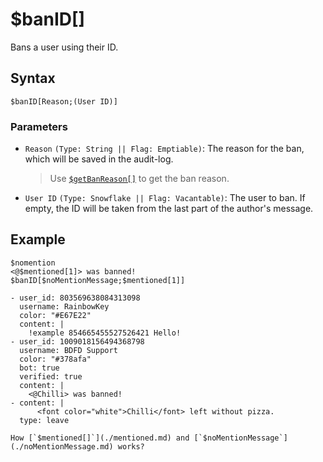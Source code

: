 # $banID[]
Bans a user using their ID.

## Syntax
```
$banID[Reason;(User ID)]
```

### Parameters
- `Reason` `(Type: String || Flag: Emptiable)`: The reason for the ban, which will be saved in the audit-log.
   > Use [`$getBanReason[]`](./getBanReason.md) to get the ban reason.
- `User ID` `(Type: Snowflake || Flag: Vacantable)`: The user to ban. If empty, the ID will be taken from the last part of the author's message.

## Example
```
$nomention
<@$mentioned[1]> was banned!
$banID[$noMentionMessage;$mentioned[1]]
```

``` discord yaml
- user_id: 803569638084313098
  username: RainbowKey
  color: "#E67E22"
  content: |
    !example 854665455527526421 Hello!
- user_id: 1009018156494368798
  username: BDFD Support
  color: "#378afa"
  bot: true
  verified: true
  content: |
    <@Chilli> was banned!
- content: |
      <font color="white">Chilli</font> left without pizza.
  type: leave
```

```admonish question title="What is this?"
How [`$mentioned[]`](./mentioned.md) and [`$noMentionMessage`](./noMentionMessage.md) works?
```
